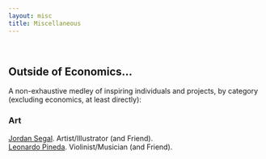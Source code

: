 ```yaml
---
layout: misc
title: Miscellaneous
---
```


<br>

## Outside of Economics...
A non-exhaustive medley of inspiring individuals and projects, by category (excluding economics, at least directly):

### Art  
<a href="https://www.jmsegal.com/" target="_blank" rel="noopener noreferrer">Jordan Segal</a>. Artist/Illustrator (and Friend).  
<a href="http://leonardopinedag.com/index.php" target="_blank" rel="noopener noreferrer">Leonardo Pineda</a>. Violinist/Musician (and Friend).
